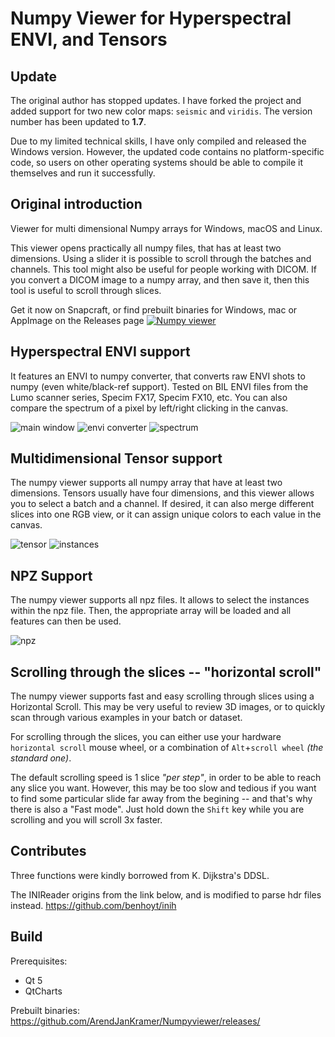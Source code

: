 # Numpy Viewer for Hyperspectral ENVI, and Tensors

## Update

The original author has stopped updates. I have forked the project and added support for two new color maps: `seismic` and `viridis`. The version number has been updated to **1.7**.

Due to my limited technical skills, I have only compiled and released the Windows version. However, the updated code contains no platform-specific code, so users on other operating systems should be able to compile it themselves and run it successfully.

## Original introduction

Viewer for multi dimensional Numpy arrays for Windows, macOS and Linux.

This viewer opens practically all numpy files, that has at least two dimensions. Using a slider it is possible to scroll through the batches and channels.
This tool might also be useful for people working with DICOM. If you convert a DICOM image to a numpy array, and then save it, then this tool is useful to scroll through slices.


Get it now on Snapcraft, or find prebuilt binaries for Windows, mac or AppImage on the Releases page
[![Numpy viewer](https://snapcraft.io/numpyviewer/badge.svg)](https://snapcraft.io/numpyviewer)

## Hyperspectral ENVI support
It features an ENVI to numpy converter, that converts raw ENVI shots to numpy (even white/black-ref support).
Tested on BIL ENVI files from the Lumo scanner series, Specim FX17, Specim FX10, etc.
You can also compare the spectrum of a pixel by left/right clicking in the canvas.

![main window](https://raw.githubusercontent.com/ArendJanKramer/Numpyviewer/master/artwork/Screenshot%20mainwindow.png)
![envi converter](https://raw.githubusercontent.com/ArendJanKramer/Numpyviewer/master/artwork/Screenshot%20envi.png)
![spectrum](https://raw.githubusercontent.com/ArendJanKramer/Numpyviewer/master/artwork/Screenshot%20spectogram.png)

## Multidimensional Tensor support
The numpy viewer supports all numpy array that have at least two dimensions. Tensors usually have four dimensions, and this viewer allows you to select a batch and a channel.
If desired, it can also merge different slices into one RGB view, or it can assign unique colors to each value in the canvas.

![tensor](https://raw.githubusercontent.com/ArendJanKramer/Numpyviewer/master/artwork/Screenshot%20tensor.png)
![instances](https://raw.githubusercontent.com/ArendJanKramer/Numpyviewer/master/artwork/Screenshot%20instances.png)

## NPZ Support
The numpy viewer supports all npz files. It allows to select the instances within the npz file. 
Then, the appropriate array will be loaded and all features can then be used. 

![npz](https://raw.githubusercontent.com/ArendJanKramer/Numpyviewer/master/artwork/Screenshot%20npz.png)



## Scrolling through the slices -- "horizontal scroll"
The numpy viewer supports fast and easy scrolling through slices using a Horizontal Scroll. This may be very useful to review 3D images, or to quickly scan through various examples in your batch or dataset. 

For scrolling through the slices, you can either use your hardware `horizontal scroll` mouse wheel, or a combination of `Alt`+`scroll wheel` *(the standard one)*. 

The default scrolling speed is 1 slice *"per step"*, in order to be able to reach any slice you want. However, this may be too slow and tedious if you want to find some particular slide far away from the begining -- and that's why there is also a "Fast mode". Just hold down the `Shift` key while you are scrolling and you will scroll 3x faster. 




## Contributes
Three functions were kindly borrowed from K. Dijkstra's DDSL.

The INIReader origins from the link below, and is modified to parse hdr files instead.
https://github.com/benhoyt/inih

## Build
Prerequisites:
 - Qt 5
 - QtCharts

Prebuilt binaries:
https://github.com/ArendJanKramer/Numpyviewer/releases/
